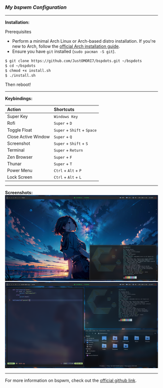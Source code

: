 ### ***My bspwm Configuration***

---
**Installation:**

Prerequisites
- Perform a minimal Arch Linux or Arch-based distro installation. If you're new to Arch, follow the [official Arch installation guide](https://wiki.archlinux.org/title/installation_guide).
- Ensure you have `git` installed (`sudo pacman -S git`).
  
```
$ git clone https://github.com/JustOMORI7/bspdots.git ~/bspdots
$ cd ~/bspdots
$ chmod +x install.sh
$ ./install.sh
```
Then reboot!

---
**Keybindings:**

| Action | Shortcuts |
| :----- | :------ |
| Super Key | `Windows Key` |
| Rofi | `Super` + `D` |
| Toggle Float | `Super` + `Shift` + `Space` |
| Close Active Window | `Super` + `Q` |
| Screenshot | `Super` + `Shift` + `S` |
| Terminal | `Super` + `Return` |
| Zen Browser | `Super` + `F` |
| Thunar | `Super` + `T` |
| Power Menu | `Ctrl` + `Alt` + `P` |
| Lock Screen | `Ctrl` + `Alt` + `L` |

---
**Screenshots:**
![screenshot1](https://github.com/JustOMORI7/bspdots/blob/main/screenshots/screenshot1.png)
![screenshot2](https://github.com/JustOMORI7/bspdots/blob/main/screenshots/screenshot2.png)

---
For more information on bspwm, check out the [official github link](https://github.com/baskerville/bspwm).
